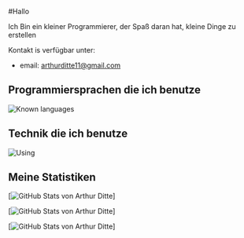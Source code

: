 #Hallo

Ich Bin ein kleiner Programmierer, der Spaß daran hat, kleine Dinge zu erstellen

Kontakt is verfügbar unter: 

- email: arthurditte11@gmail.com


## Programmiersprachen die ich benutze
![Known languages](https://skillicons.dev/icons?i=python,typescript,js,html,css,cs,bash&perline=10)

## Technik die ich benutze
![Using](https://skillicons.dev/icons?i=linux,vscode,idea,github,git,gradle,vercel,postgres,sqlite,ps&perline=10)



## Meine Statistiken
[![GitHub Stats von Arthur Ditte](https://github-readme-stats.vercel.app/api?username=Arthur-Ditte)]

[![GitHub Stats von Arthur Ditte](https://github-readme-stats.vercel.app/top-langs/api?username=Arthur-Ditte)]

[![GitHub Stats von Arthur Ditte](https://github-readme-stats.vercel.app/api/wakatime?username=Arthur-Ditte)]


